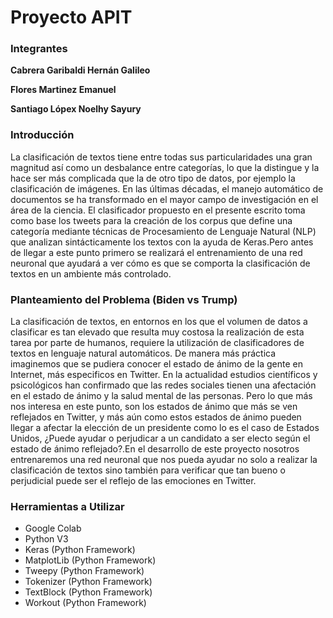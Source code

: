 # Proyecto APIT

### Integrantes

**Cabrera Garibaldi Hernán Galileo**

**Flores Martinez Emanuel**

**Santiago Lópex Noelhy Sayury**

### Introducción

La clasificación de textos tiene entre todas sus particularidades una gran magnitud así como un desbalance entre categorías, lo que la distingue y la hace ser más complicada que la de otro tipo de datos, por ejemplo la clasificación de imágenes. En las últimas décadas, el manejo automático de documentos se ha transformado en el mayor campo de investigación en el área de la ciencia. 
El clasificador propuesto en el presente escrito toma como base los tweets para la creación de los corpus que define una categoría mediante técnicas de Procesamiento de Lenguaje Natural (NLP) que analizan sintácticamente los textos con la ayuda de Keras.Pero antes de llegar a este punto primero se realizará el entrenamiento de una red neuronal que ayudará a ver cómo es que se comporta la clasificación de textos en un ambiente más controlado. 

### Planteamiento del Problema (Biden vs Trump)

La clasificación de textos, en entornos en los que el volumen de datos a clasificar es tan elevado que resulta muy costosa la realización de esta tarea por parte de humanos, requiere la utilización de clasificadores de textos en lenguaje natural automáticos. De manera más práctica imaginemos que se pudiera conocer el estado de ánimo de la gente en Internet, más especificos en Twitter. En la actualidad estudios científicos y psicológicos han confirmado que las redes sociales tienen una afectación en el estado de ánimo y la salud mental de las personas. Pero lo que más nos interesa en este punto, son los estados de ánimo que más se ven reflejados en Twitter, y más aún como estos estados de ánimo pueden llegar a afectar la elección de un presidente como lo es el caso de Estados Unidos, ¿Puede ayudar o perjudicar a un candidato a ser electo según el estado de ánimo reflejado?.En el desarrollo de este proyecto nosotros entrenaremos una red neuronal que nos pueda ayudar no solo a realizar la clasificación de textos sino también para verificar que tan bueno o perjudicial puede ser el reflejo de las emociones en Twitter.

### Herramientas a Utilizar

- Google Colab
- Python V3
- Keras (Python Framework)
- MatplotLib (Python Framework)
- Tweepy (Python Framework)
- Tokenizer (Python Framework)
- TextBlock (Python Framework)
- Workout (Python Framework)

